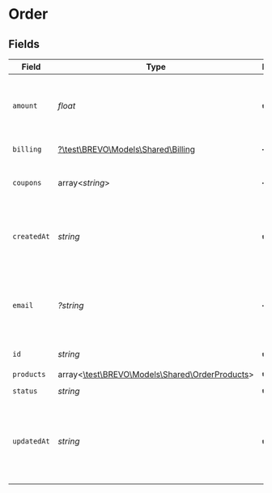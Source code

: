 # Order


## Fields

| Field                                                                                                         | Type                                                                                                          | Required                                                                                                      | Description                                                                                                   | Example                                                                                                       |
| ------------------------------------------------------------------------------------------------------------- | ------------------------------------------------------------------------------------------------------------- | ------------------------------------------------------------------------------------------------------------- | ------------------------------------------------------------------------------------------------------------- | ------------------------------------------------------------------------------------------------------------- |
| `amount`                                                                                                      | *float*                                                                                                       | :heavy_check_mark:                                                                                            | Total amount of the order, including all shipping expenses, tax and the price of items.                       | 308.42                                                                                                        |
| `billing`                                                                                                     | [?\test\BREVO\Models\Shared\Billing](../../Models/Shared/Billing.md)                                          | :heavy_minus_sign:                                                                                            | Billing details of an order.                                                                                  |                                                                                                               |
| `coupons`                                                                                                     | array<*string*>                                                                                               | :heavy_minus_sign:                                                                                            | Coupons applied to the order. Stored case insensitive.                                                        | EASTER15OFF                                                                                                   |
| `createdAt`                                                                                                   | *string*                                                                                                      | :heavy_check_mark:                                                                                            | Event occurrence UTC date-time (YYYY-MM-DDTHH:mm:ssZ), when order is actually created.                        | 2021-07-29T20:59:23.383Z                                                                                      |
| `email`                                                                                                       | *?string*                                                                                                     | :heavy_minus_sign:                                                                                            | Email of the contact, Mandatory if "phone" field is not passed in "billing" parameter.                        | example@brevo.com                                                                                             |
| `id`                                                                                                          | *string*                                                                                                      | :heavy_check_mark:                                                                                            | Unique ID of the order.                                                                                       | 14                                                                                                            |
| `products`                                                                                                    | array<[\test\BREVO\Models\Shared\OrderProducts](../../Models/Shared/OrderProducts.md)>                        | :heavy_check_mark:                                                                                            | N/A                                                                                                           |                                                                                                               |
| `status`                                                                                                      | *string*                                                                                                      | :heavy_check_mark:                                                                                            | State of the order.                                                                                           | completed                                                                                                     |
| `updatedAt`                                                                                                   | *string*                                                                                                      | :heavy_check_mark:                                                                                            | Event updated UTC date-time (YYYY-MM-DDTHH:mm:ssZ), when the status of the order is actually changed/updated. | 2021-07-30T10:59:23.383Z                                                                                      |